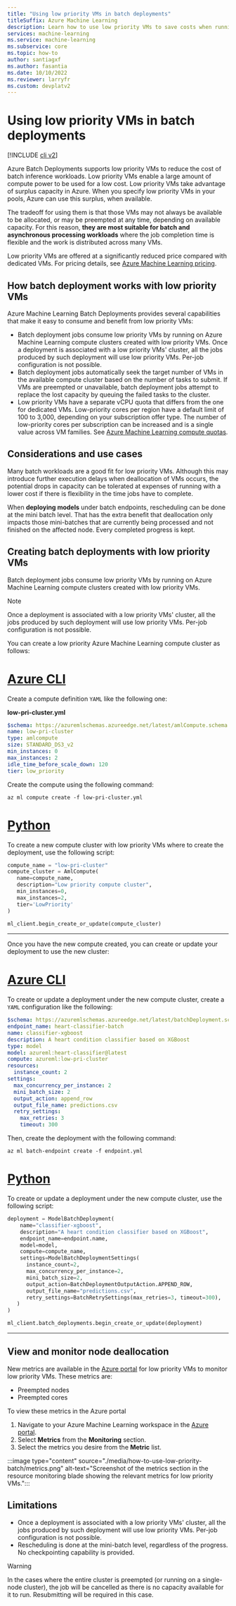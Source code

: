 ```yaml
---
title: "Using low priority VMs in batch deployments"
titleSuffix: Azure Machine Learning
description: Learn how to use low priority VMs to save costs when running batch jobs.
services: machine-learning
ms.service: machine-learning
ms.subservice: core
ms.topic: how-to
author: santiagxf
ms.author: fasantia
ms.date: 10/10/2022
ms.reviewer: larryfr
ms.custom: devplatv2
---
```


# Using low priority VMs in batch deployments

[!INCLUDE [cli v2](../../includes/machine-learning-dev-v2.md)]

Azure Batch Deployments supports low priority VMs to reduce the cost of batch inference workloads. Low priority VMs enable a large amount of compute power to be used for a low cost. Low priority VMs take advantage of surplus capacity in Azure. When you specify low priority VMs in your pools, Azure can use this surplus, when available.

The tradeoff for using them is that those VMs may not always be available to be allocated, or may be preempted at any time, depending on available capacity. For this reason, __they are most suitable for batch and asynchronous processing workloads__ where the job completion time is flexible and the work is distributed across many VMs.

Low priority VMs are offered at a significantly reduced price compared with dedicated VMs. For pricing details, see [Azure Machine Learning pricing](https://azure.microsoft.com/pricing/details/machine-learning/).

## How batch deployment works with low priority VMs

Azure Machine Learning Batch Deployments provides several capabilities that make it easy to consume and benefit from low priority VMs:

- Batch deployment jobs consume low priority VMs by running on Azure Machine Learning compute clusters created with low priority VMs. Once a deployment is associated with a low priority VMs' cluster, all the jobs produced by such deployment will use low priority VMs. Per-job configuration is not possible.
- Batch deployment jobs automatically seek the target number of VMs in the available compute cluster based on the number of tasks to submit. If VMs are preempted or unavailable, batch deployment jobs attempt to replace the lost capacity by queuing the failed tasks to the cluster.
- Low priority VMs have a separate vCPU quota that differs from the one for dedicated VMs. Low-priority cores per region have a default limit of 100 to 3,000, depending on your subscription offer type. The number of low-priority cores per subscription can be increased and is a single value across VM families. See [Azure Machine Learning compute quotas](how-to-manage-quotas.md#azure-machine-learning-compute).

## Considerations and use cases

Many batch workloads are a good fit for low priority VMs. Although this may introduce further execution delays when deallocation of VMs occurs, the potential drops in capacity can be tolerated at expenses of running with a lower cost if there is flexibility in the time jobs have to complete. 

When **deploying models** under batch endpoints, rescheduling can be done at the mini batch level. That has the extra benefit that deallocation only impacts those mini-batches that are currently being processed and not finished on the affected node. Every completed progress is kept.

## Creating batch deployments with low priority VMs

Batch deployment jobs consume low priority VMs by running on Azure Machine Learning compute clusters created with low priority VMs. 

> [!NOTE] 
> Once a deployment is associated with a low priority VMs' cluster, all the jobs produced by such deployment will use low priority VMs. Per-job configuration is not possible.

You can create a low priority Azure Machine Learning compute cluster as follows:

   # [Azure CLI](#tab/cli)
   
   Create a compute definition `YAML` like the following one:
   
   __low-pri-cluster.yml__
   ```yaml
   $schema: https://azuremlschemas.azureedge.net/latest/amlCompute.schema.json 
   name: low-pri-cluster
   type: amlcompute
   size: STANDARD_DS3_v2
   min_instances: 0
   max_instances: 2
   idle_time_before_scale_down: 120
   tier: low_priority
   ```
   
   Create the compute using the following command:
   
   ```azurecli
   az ml compute create -f low-pri-cluster.yml
   ```
   
   # [Python](#tab/sdk)
   
   To create a new compute cluster with low priority VMs where to create the deployment, use the following script:
   
   ```python
   compute_name = "low-pri-cluster"
   compute_cluster = AmlCompute(
      name=compute_name, 
      description="Low priority compute cluster", 
      min_instances=0, 
      max_instances=2,
      tier='LowPriority'
   )
    
   ml_client.begin_create_or_update(compute_cluster)
   ```
   
   ---
   
Once you have the new compute created, you can create or update your deployment to use the new cluster:

   # [Azure CLI](#tab/cli)
   
   To create or update a deployment under the new compute cluster, create a `YAML` configuration like the following:
   
   ```yaml
   $schema: https://azuremlschemas.azureedge.net/latest/batchDeployment.schema.json
   endpoint_name: heart-classifier-batch
   name: classifier-xgboost
   description: A heart condition classifier based on XGBoost
   type: model
   model: azureml:heart-classifier@latest
   compute: azureml:low-pri-cluster
   resources:
     instance_count: 2
   settings:
     max_concurrency_per_instance: 2
     mini_batch_size: 2
     output_action: append_row
     output_file_name: predictions.csv
     retry_settings:
       max_retries: 3
       timeout: 300
   ```
   
   Then, create the deployment with the following command:
   
   ```azurecli
   az ml batch-endpoint create -f endpoint.yml
   ```
   
   # [Python](#tab/sdk)
   
   To create or update a deployment under the new compute cluster, use the following script:
   
   ```python
   deployment = ModelBatchDeployment(
       name="classifier-xgboost",
       description="A heart condition classifier based on XGBoost",
       endpoint_name=endpoint.name,
       model=model,
       compute=compute_name,
       settings=ModelBatchDeploymentSettings(
         instance_count=2,
         max_concurrency_per_instance=2,
         mini_batch_size=2,
         output_action=BatchDeploymentOutputAction.APPEND_ROW,
         output_file_name="predictions.csv",
         retry_settings=BatchRetrySettings(max_retries=3, timeout=300),
      )
   )
   
   ml_client.batch_deployments.begin_create_or_update(deployment)
   ```
   ---
   
## View and monitor node deallocation

New metrics are available in the [Azure portal](https://portal.azure.com) for low priority VMs to monitor low priority VMs. These metrics are:

- Preempted nodes
- Preempted cores

To view these metrics in the Azure portal

1. Navigate to your Azure Machine Learning workspace in the [Azure portal](https://portal.azure.com).
2. Select **Metrics** from the **Monitoring** section.
3. Select the metrics you desire from the **Metric** list.

:::image type="content" source="./media/how-to-use-low-priority-batch/metrics.png" alt-text="Screenshot of the metrics section in the resource monitoring blade showing the relevant metrics for low priority VMs.":::

## Limitations

- Once a deployment is associated with a low priority VMs' cluster, all the jobs produced by such deployment will use low priority VMs. Per-job configuration is not possible.
- Rescheduling is done at the mini-batch level, regardless of the progress. No checkpointing capability is provided.

> [!WARNING]
> In the cases where the entire cluster is preempted (or running on a single-node cluster), the job will be cancelled as there is no capacity available for it to run. Resubmitting will be required in this case. 


